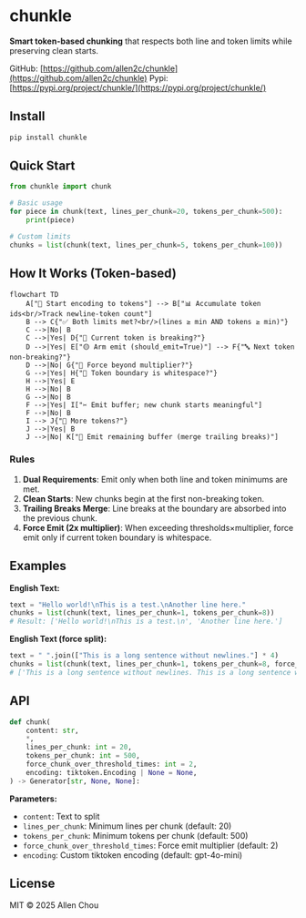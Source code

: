 # chunkle

**Smart token-based chunking** that respects both line and token limits while preserving clean starts.

GitHub: [https://github.com/allen2c/chunkle](https://github.com/allen2c/chunkle)
Pypi: [https://pypi.org/project/chunkle/](https://pypi.org/project/chunkle/)

## Install

```bash
pip install chunkle
```

## Quick Start

```python
from chunkle import chunk

# Basic usage
for piece in chunk(text, lines_per_chunk=20, tokens_per_chunk=500):
    print(piece)

# Custom limits
chunks = list(chunk(text, lines_per_chunk=5, tokens_per_chunk=100))
```

## How It Works (Token-based)

```mermaid
flowchart TD
    A["📝 Start encoding to tokens"] --> B["📊 Accumulate token ids<br/>Track newline-token count"]
    B --> C{"✅ Both limits met?<br/>(lines ≥ min AND tokens ≥ min)"}
    C -->|No| B
    C -->|Yes| D{"🔀 Current token is breaking?"}
    D -->|Yes| E["🟡 Arm emit (should_emit=True)"] --> F{"🔤 Next token non-breaking?"}
    D -->|No| G{"🚀 Force beyond multiplier?"}
    G -->|Yes| H{"🔡 Token boundary is whitespace?"}
    H -->|Yes| E
    H -->|No| B
    G -->|No| B
    F -->|Yes| I["✂️ Emit buffer; new chunk starts meaningful"]
    F -->|No| B
    I --> J{"📄 More tokens?"}
    J -->|Yes| B
    J -->|No| K["🏁 Emit remaining buffer (merge trailing breaks)"]
```

### Rules

1. **Dual Requirements**: Emit only when both line and token minimums are met.
2. **Clean Starts**: New chunks begin at the first non-breaking token.
3. **Trailing Breaks Merge**: Line breaks at the boundary are absorbed into the previous chunk.
4. **Force Emit (2x multiplier)**: When exceeding thresholds×multiplier, force emit only if current token boundary is whitespace.

## Examples

**English Text:**

```python
text = "Hello world!\nThis is a test.\nAnother line here."
chunks = list(chunk(text, lines_per_chunk=1, tokens_per_chunk=8))
# Result: ['Hello world!\nThis is a test.\n', 'Another line here.']
```

**English Text (force split):**

```python
text = " ".join(["This is a long sentence without newlines."] * 4)
chunks = list(chunk(text, lines_per_chunk=1, tokens_per_chunk=8, force_chunk_over_threshold_times=2))
# ['This is a long sentence without newlines. This is a long sentence without new', 'lines. This is a long sentence without newlines. This is a long sentence', ' without newlines.']
```

## API

```python
def chunk(
    content: str,
    *,
    lines_per_chunk: int = 20,
    tokens_per_chunk: int = 500,
    force_chunk_over_threshold_times: int = 2,
    encoding: tiktoken.Encoding | None = None,
) -> Generator[str, None, None]:
```

**Parameters:**

- `content`: Text to split
- `lines_per_chunk`: Minimum lines per chunk (default: 20)
- `tokens_per_chunk`: Minimum tokens per chunk (default: 500)
- `force_chunk_over_threshold_times`: Force emit multiplier (default: 2)
- `encoding`: Custom tiktoken encoding (default: gpt-4o-mini)

## License

MIT © 2025 Allen Chou
